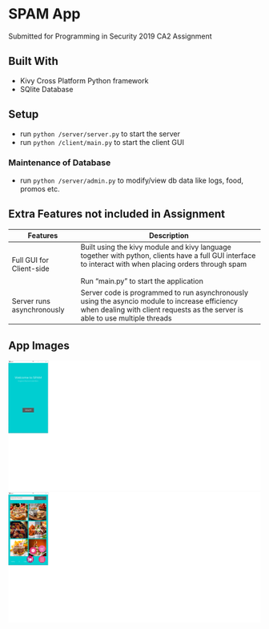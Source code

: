 # SPAM App
Submitted for Programming in Security 2019 CA2 Assignment

## Built With
- Kivy Cross Platform Python framework
- SQlite Database


## Setup
- run `python /server/server.py` to start the server
- run `python /client/main.py` to start the client GUI

### Maintenance of Database
- run `python /server/admin.py` to modify/view db data like logs, food, promos etc.


## Extra Features not included in Assignment
| __Features__  | __Description__  |
|---|---|
| Full GUI for Client-side  | Built using the kivy module and kivy language together with python, clients have a full GUI interface to interact with when placing orders through spam <br><br>Run “main.py” to start the application  |
| Server runs asynchronously  | Server code is programmed to run asynchronously using the asyncio module to increase efficiency when dealing with client requests as the server is able to use multiple threads|

## App Images
![](/images/spam01.png)
![](/images/spam02.png)
